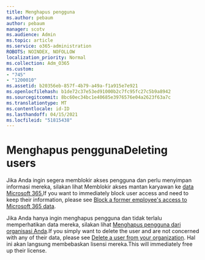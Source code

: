 ```yaml
---
title: Menghapus pengguna
ms.author: pebaum
author: pebaum
manager: scotv
ms.audience: Admin
ms.topic: article
ms.service: o365-administration
ROBOTS: NOINDEX, NOFOLLOW
localization_priority: Normal
ms.collection: Adm_O365
ms.custom:
- "745"
- "1200010"
ms.assetid: b20356eb-857f-4b79-a49a-f1a915e7e921
ms.openlocfilehash: b1de72c37e53ed91000b2c7fc95fc27c5b9a8942
ms.sourcegitcommit: 8bc60ec34bc1e40685e3976576e04a2623f63a7c
ms.translationtype: MT
ms.contentlocale: id-ID
ms.lasthandoff: 04/15/2021
ms.locfileid: "51815438"
---
```

# <a name="deleting-users"></a><span data-ttu-id="3d149-102">Menghapus pengguna</span><span class="sxs-lookup"><span data-stu-id="3d149-102">Deleting users</span></span>

<span data-ttu-id="3d149-103">Jika Anda ingin segera memblokir akses pengguna dan perlu menyimpan informasi mereka, silakan lihat Memblokir akses mantan karyawan ke [data Microsoft 365.](https://docs.microsoft.com/microsoft-365/admin/add-users/remove-former-employee#block-a-former-employees-access-to-microsoft-365-data)</span><span class="sxs-lookup"><span data-stu-id="3d149-103">If you want to immediately block user access and need to keep their information, please see [Block a former employee's access to Microsoft 365 data](https://docs.microsoft.com/microsoft-365/admin/add-users/remove-former-employee#block-a-former-employees-access-to-microsoft-365-data).</span></span>
  
<span data-ttu-id="3d149-104">Jika Anda hanya ingin menghapus pengguna dan tidak terlalu memperhatikan data mereka, silakan lihat [Menghapus pengguna dari organisasi Anda](https://docs.microsoft.com/microsoft-365/admin/add-users/delete-a-user).</span><span class="sxs-lookup"><span data-stu-id="3d149-104">If you simply want to delete the user and are not concerned with any of their data, please see [Delete a user from your organization](https://docs.microsoft.com/microsoft-365/admin/add-users/delete-a-user).</span></span> <span data-ttu-id="3d149-105">Hal ini akan langsung membebaskan lisensi mereka.</span><span class="sxs-lookup"><span data-stu-id="3d149-105">This will immediately free up their license.</span></span>
  